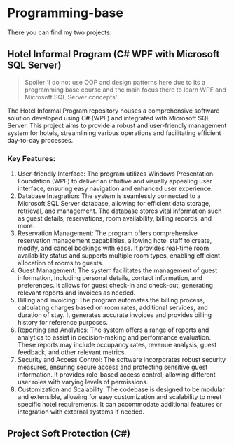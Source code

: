 # Programming-base
There you can find my two projects:

## Hotel Informal Program (C# WPF with Microsoft SQL Server)
> Spoiler 'I do not use OOP and design patterns here due to its a programming base course and the main focus there to learn WPF and Microsoft SQL Server concepts'

The Hotel Informal Program repository houses a comprehensive software solution developed using C# (WPF) and integrated with Microsoft SQL Server. This project aims to provide a robust and user-friendly management system for hotels, streamlining various operations and facilitating efficient day-to-day processes.
### Key Features:
1) User-friendly Interface: The program utilizes Windows Presentation Foundation (WPF) to deliver an intuitive and visually appealing user interface, ensuring easy navigation and enhanced user experience.
2) Database Integration: The system is seamlessly connected to a Microsoft SQL Server database, allowing for efficient data storage, retrieval, and management. The database stores vital information such as guest details, reservations, room availability, billing records, and more.
3) Reservation Management: The program offers comprehensive reservation management capabilities, allowing hotel staff to create, modify, and cancel bookings with ease. It provides real-time room availability status and supports multiple room types, enabling efficient allocation of rooms to guests.
4) Guest Management: The system facilitates the management of guest information, including personal details, contact information, and preferences. It allows for guest check-in and check-out, generating relevant reports and invoices as needed.
5) Billing and Invoicing: The program automates the billing process, calculating charges based on room rates, additional services, and duration of stay. It generates accurate invoices and provides billing history for reference purposes.
6) Reporting and Analytics: The system offers a range of reports and analytics to assist in decision-making and performance evaluation. These reports may include occupancy rates, revenue analysis, guest feedback, and other relevant metrics.
7) Security and Access Control: The software incorporates robust security measures, ensuring secure access and protecting sensitive guest information. It provides role-based access control, allowing different user roles with varying levels of permissions.
8) Customization and Scalability: The codebase is designed to be modular and extensible, allowing for easy customization and scalability to meet specific hotel requirements. It can accommodate additional features or integration with external systems if needed.

## Project Soft Protection (C#)
